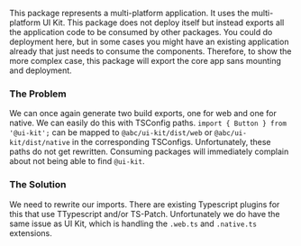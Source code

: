 This package represents a multi-platform application. It uses the multi-platform UI Kit. This package does not deploy itself but instead exports all the application code to be consumed by other packages. You could do deployment here, but in some cases you might have an existing application already that just needs to consume the components. Therefore, to show the more complex case, this package will export the core app sans mounting and deployment.

### The Problem

We can once again generate two build exports, one for web and one for native. We can easily do this with TSConfig paths. `import { Button } from '@ui-kit';` can be mapped to `@abc/ui-kit/dist/web` or `@abc/ui-kit/dist/native` in the corresponding TSConfigs. Unfortunately, these paths do not get rewritten. Consuming packages will immediately complain about not being able to find `@ui-kit`.

### The Solution

We need to rewrite our imports. There are existing Typescript plugins for this that use TTypescript and/or TS-Patch. Unfortunately we do have the same issue as UI Kit, which is handling the `.web.ts` and `.native.ts` extensions.